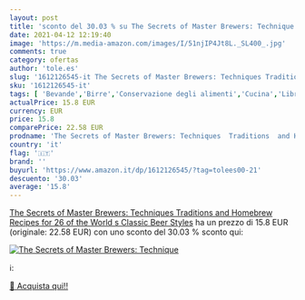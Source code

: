 ```yaml
---
layout: post
title: 'sconto del 30.03 % su The Secrets of Master Brewers: Technique  '
date: 2021-04-12 12:19:40
image: 'https://m.media-amazon.com/images/I/51njIP4Jt8L._SL400_.jpg'
comments: true
category: ofertas
author: 'tole.es'
slug: '1612126545-it The Secrets of Master Brewers: Techniques Traditions and...'
sku: '1612126545-it'
tags: [ 'Bevande','Birre','Conservazione degli alimenti','Cucina','Libri','Scienze, tecnologia e medicina','Tempo libero', ]
actualPrice: 15.8 EUR
currency: EUR
price: 15.8
comparePrice: 22.58 EUR
prodname: 'The Secrets of Master Brewers: Techniques  Traditions  and Homebrew Recipes for 26 of the World s Classic Beer Styles'
country: 'it'
flag: '🇮🇹'
brand: ''
buyurl: 'https://www.amazon.it/dp/1612126545/?tag=tolees00-21'
descuento: '30.03'
average: '15.8'
---
```


[The Secrets of Master Brewers: Techniques  Traditions  and Homebrew Recipes for 26 of the World s Classic Beer Styles](https://www.amazon.it/dp/1612126545/?tag=tolees00-21) ha un prezzo di 15.8 EUR (originale: 22.58 EUR) con uno sconto del 30.03 % sconto qui:

[![The Secrets of Master Brewers: Technique](https://m.media-amazon.com/images/I/51njIP4Jt8L._SL400_.jpg)](https://www.amazon.it/dp/1612126545/?tag=tolees00-21)

ℹ️:


[🛒 Acquista qui!!](https://www.amazon.it/dp/1612126545/?tag=tolees00-21)
